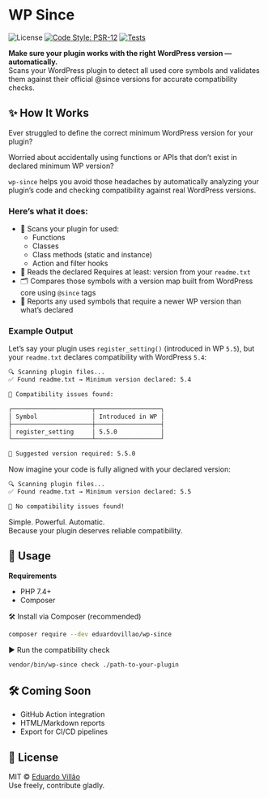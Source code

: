 # WP Since

![License](https://img.shields.io/badge/license-MIT-blue.svg)
[![Code Style: PSR-12](https://img.shields.io/badge/code%20style-PSR--12-blue)](https://www.php-fig.org/psr/psr-12/)
[![Tests](https://img.shields.io/badge/tests-passing-brightgreen)](./tests)

**Make sure your plugin works with the right WordPress version — automatically.**  
Scans your WordPress plugin to detect all used core symbols and validates them against their official @since versions for accurate compatibility checks.

## ✨ How It Works

Ever struggled to define the correct minimum WordPress version for your plugin?

Worried about accidentally using functions or APIs that don’t exist in declared minimum WP version?

`wp-since` helps you avoid those headaches by automatically analyzing your plugin’s code and checking compatibility against real WordPress versions.

### Here’s what it does:

-   🧠 Scans your plugin for used:
    -   Functions
    -   Classes
    -   Class methods (static and instance)
    -   Action and filter hooks
-   📖 Reads the declared Requires at least: version from your `readme.txt`
-   🗂️ Compares those symbols with a version map built from WordPress core using `@since` tags
-   🚨 Reports any used symbols that require a newer WP version than what’s declared

### Example Output

Let’s say your plugin uses `register_setting()` (introduced in WP `5.5`), but your `readme.txt` declares compatibility with WordPress `5.4`:

```bash
🔍 Scanning plugin files...
✅ Found readme.txt → Minimum version declared: 5.4

🚨 Compatibility issues found:

┌──────────────────────┬──────────────────┐
│ Symbol               │ Introduced in WP │
├──────────────────────┼──────────────────┤
│ register_setting     │ 5.5.0            │
└──────────────────────┴──────────────────┘

📌 Suggested version required: 5.5.0
```

Now imagine your code is fully aligned with your declared version:

```bash
🔍 Scanning plugin files...
✅ Found readme.txt → Minimum version declared: 5.5

🎉 No compatibility issues found!
```

Simple. Powerful. Automatic.  
Because your plugin deserves reliable compatibility.

## 🚀 Usage

**Requirements**

-   PHP 7.4+
-   Composer

🛠️ Install via Composer (recommended)

```bash
composer require --dev eduardovillao/wp-since
```

▶️ Run the compatibility check

```bash
vendor/bin/wp-since check ./path-to-your-plugin
```

## 🛠️ Coming Soon

-   GitHub Action integration
-   HTML/Markdown reports
-   Export for CI/CD pipelines

## 📜 License

MIT © [Eduardo Villão](https://github.com/eduardovillao)  
Use freely, contribute gladly.
